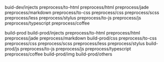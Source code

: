 
buid-dev/injects
    preprocess/to-html
        preprocess/html
        preprocess/jade
        preprocess/markdown
    preprocess/to-css
        preprocess/css
        preprocess/scss
        preprocess/less
        preprocess/stylus
    preprocess/to-js
        preprocess/js
        preprocess/typescript
        preprocess/coffee

build-prod
    build-prod/injects
        preprocess/to-html
            preprocess/html
            preprocess/jade
            preprocess/markdown
        build-prod/css
            preprocess/to-css
                preprocess/css
                preprocess/scss
                preprocess/less
                preprocess/stylus
        build-prod/js
            preprocess/to-js
                preprocess/js
                preprocess/typescript
                preprocess/coffee
    build-prod/img
    build-prod/others